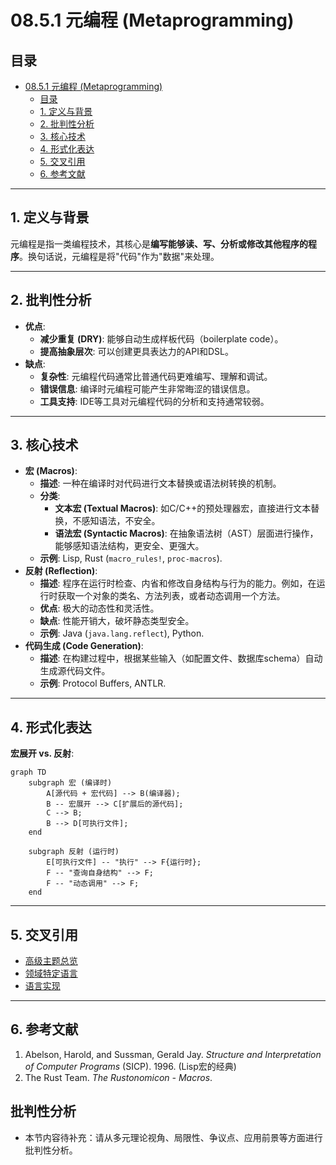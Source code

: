 # 08.5.1 元编程 (Metaprogramming)

## 目录

- [08.5.1 元编程 (Metaprogramming)](#0851-元编程-metaprogramming)
  - [目录](#目录)
  - [1. 定义与背景](#1-定义与背景)
  - [2. 批判性分析](#2-批判性分析)
  - [3. 核心技术](#3-核心技术)
  - [4. 形式化表达](#4-形式化表达)
  - [5. 交叉引用](#5-交叉引用)
  - [6. 参考文献](#6-参考文献)

---

## 1. 定义与背景

元编程是指一类编程技术，其核心是**编写能够读、写、分析或修改其他程序的程序**。换句话说，元编程是将"代码"作为"数据"来处理。

---

## 2. 批判性分析

- **优点**:
  - **减少重复 (DRY)**: 能够自动生成样板代码（boilerplate code）。
  - **提高抽象层次**: 可以创建更具表达力的API和DSL。
- **缺点**:
  - **复杂性**: 元编程代码通常比普通代码更难编写、理解和调试。
  - **错误信息**: 编译时元编程可能产生非常晦涩的错误信息。
  - **工具支持**: IDE等工具对元编程代码的分析和支持通常较弱。

---

## 3. 核心技术

- **宏 (Macros)**:
  - **描述**: 一种在编译时对代码进行文本替换或语法树转换的机制。
  - **分类**:
    - **文本宏 (Textual Macros)**: 如C/C++的预处理器宏，直接进行文本替换，不感知语法，不安全。
    - **语法宏 (Syntactic Macros)**: 在抽象语法树（AST）层面进行操作，能够感知语法结构，更安全、更强大。
  - **示例**: Lisp, Rust (`macro_rules!`, `proc-macros`).
- **反射 (Reflection)**:
  - **描述**: 程序在运行时检查、内省和修改自身结构与行为的能力。例如，在运行时获取一个对象的类名、方法列表，或者动态调用一个方法。
  - **优点**: 极大的动态性和灵活性。
  - **缺点**: 性能开销大，破坏静态类型安全。
  - **示例**: Java (`java.lang.reflect`), Python.
- **代码生成 (Code Generation)**:
  - **描述**: 在构建过程中，根据某些输入（如配置文件、数据库schema）自动生成源代码文件。
  - **示例**: Protocol Buffers, ANTLR.

---

## 4. 形式化表达

**宏展开 vs. 反射**:

```mermaid
graph TD
    subgraph 宏 (编译时)
        A[源代码 + 宏代码] --> B(编译器);
        B -- 宏展开 --> C[扩展后的源代码];
        C --> B;
        B --> D[可执行文件];
    end

    subgraph 反射 (运行时)
        E[可执行文件] -- "执行" --> F{运行时};
        F -- "查询自身结构" --> F;
        F -- "动态调用" --> F;
    end
```

---

## 5. 交叉引用

- [高级主题总览](README.md)
- [领域特定语言](08.5.2_Domain_Specific_Languages.md)
- [语言实现](README.md)

---

## 6. 参考文献

1. Abelson, Harold, and Sussman, Gerald Jay. *Structure and Interpretation of Computer Programs* (SICP). 1996. (Lisp宏的经典)
2. The Rust Team. *The Rustonomicon - Macros*.


## 批判性分析

- 本节内容待补充：请从多元理论视角、局限性、争议点、应用前景等方面进行批判性分析。
